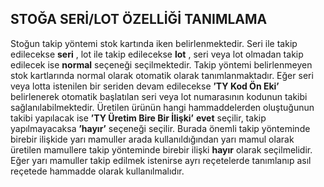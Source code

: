 ## STOĞA SERİ/LOT ÖZELLİĞİ TANIMLAMA 
Stoğun takip yöntemi stok kartında iken belirlenmektedir. Seri ile takip edilecekse **seri** , lot ile takip edilecekse **lot** , seri veya lot olmadan takip edilecek ise **normal** seçeneği seçilmektedir. Takip yöntemi belirlenmeyen stok kartlarında normal olarak otomatik olarak tanımlanmaktadır. Eğer seri veya lotta istenilen bir seriden devam edilecekse **’TY Kod Ön Eki’** belirlenerek otomatik başlatılan seri veya lot numarasının kodunun takibi sağlanılabilmektedir. Üretilen ürünün hangi hammaddelerden oluştuğunun takibi yapılacak ise **’TY Üretim Bire Bir İlişki’** **evet** seçilir, takip yapılmayacaksa **’hayır’** seçeneği seçilir. Burada önemli takip yönteminde birebir ilişkide yarı mamuller arada kullanıldığından yarı mamul olarak üretilen mamullere takip yönteminde birebir ilişki **hayır** olarak seçilmelidir. Eğer yarı mamuller takip edilmek istenirse ayrı reçetelerde tanımlanıp asıl reçetede hammadde olarak kullanılmalıdır. 
